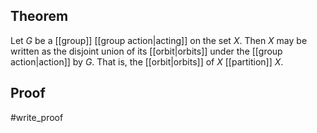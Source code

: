 ## Theorem
Let $G$ be a [[group]] [[group action|acting]] on the set $X$. Then $X$ may be written as the disjoint union of its [[orbit|orbits]] under the [[group action|action]] by $G$. That is, the [[orbit|orbits]] of $X$ [[partition]] $X$.
## Proof
#write_proof 